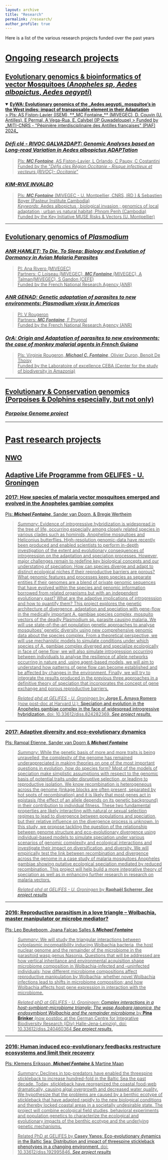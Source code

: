 ```yaml
---
layout: archive
title: "Research"
permalink: /research/
author_profile: true
---
```


Here is a list of the various research projects funded over the past years

# <u>Ongoing research projects

## Evolutionary genomics & bioinformatics of vector Mosquitoes (_Anopheles sp_, _Aedes albopictus_, _Aedes aegypti_)

<details open> 
    <summary>
    <b>EyWA: Evolutionary genomics of the _Aedes aegypti_ mosquitoe’s in the West indies: impact of transposable element in their Adaptation</b>
    </summary>
> PIs: AS Fiston-Lavier (ISEM), **_MC Fontaine_** (MIVEGEC), D. Couvin (U. Antilles), E Permal, A Vega-Rua, E. Calvbel (IP Guwadeloupe)  
> Funded by _MITI-CNRS - "Pépinière interdisciplinaire des Antilles françaises" (PIAF) 2024_
</details>

### **_Défi clé - RIVOC _GALVA2DAPT_: Genomic Analyses based on Long-read Variation in _Aedes albopictus_ ADAPTation_**
> PIs: **_MC Fontaine_**, AS Fiston-Lavier, L Orlando, C Paupy, C Costantini  
> Funded by the "_Défis cles Région Occitanie - Risque infectieux et vecteurs (RIVOC)- Occitanie_"  

### **_KIM-RIVE INVALBO_**
> PIs: **_MC Fontaine_** (MIVEGEC - U. Montpellier, CNRS, IRD ) & Sebastien Boyer (Pasteur Institute Cambodia)  
> _Keywords_: Aedes albopictus ; biological invasion ; genomics of local adaptation ; urban vs natural habitat; Phnom Penh (Cambodia)  
> Funded by the Key Initiative MUSE Risks & Vectors (U. Montpellier)  

---

## Evolutionary genomics of _Plasmodium_

### **_ANR HAMLET: To Die, To Sleep: Biology and Evolution of Dormancy in Avian Malaria Parasites_**
> PI: Ana Rivero (MIVEGEC)  
> Partners: C Loiseau (MIVEGEC), **_MC Fontaine_** (MIVEGEC), A Talman(MIVEGEC), S Gandon (CEFE)  
> Funded by the French National Research Agency (ANR) 

### **_ANR GENAD: Genetic adaptation of parasites to new environments: Plasmodium vivax in Americas_**
> PI: V Rougeron  
> Partners: **_MC Fontaine_**, F Prugnol  
> Funded by the French National Research Agency (ANR)  

### **_OrA: Origin and Adaptation of parasites to new environments: the case of monkey malarial agents in French Guiana_**
> PIs: Virginie Rougeron, **_Michael C. Fontaine_**, Olivier Duron, Benoit De Thoisy  
> Funded by the Laboratoire of excellence CEBA (Center for the study of biodiversity in Amazonia)

---

## Evolutionary & Conservation genomics (Porpoises & Dolphins especially, but not only)
### **_Porpoise Genome project_**

---  

# <u>Past research projects

## NWO

## Adaptive Life Programme from GELIFES - U. Groningen
### 2017: How species of malaria vector mosquitoes emerged and evolved in the Anopheles gambiae complex
PIs: **_Michael Fontaine_**, Sander van Doorn, & Bregje Wertheim  
> *Summary*: Evidence of introgressive hybridization is widespread in the tree of life, occurring especially among closely related species in various clades such as hominids, Anopheline mosquitoes and Heliconius butterflies. High-resolution genomic-data have recently been produced and enabled scientists to perform in-depth investigation of the extent and evolutionary consequences of introgression on the adaptation and speciation processes. However, major challenges remain to redefine key biological concepts and our understating of speciation: How can species diverge and adapt to distinct ecological niches if their reproductive barriers are porous? What genomic features and processes keep species as separate entities if their genomes are a blend of private genomic sequences that have evolved within the species and genomic information borrowed from related organisms but with an independent evolutionary past? What are the adaptive implications of introgression and how to quantify them?
> This project explores the genetic architecture of divergence, adaptation and speciation with gene-flow in the medically important A. gambiae species complex, mosquito vectors of the deadly Plasmodium sp. parasite causing malaria. We will use state-of-the-art population genetic approaches to analyse mosquitoes’ genetic diversity using new comprehensive genomic data about the species complex. From a theoretical perspective, we will use mechanistic models to simulate conditions under which species of A. gambiae complex diverged and specialize ecologically in face of gene flow; we will also simulate introgression occurring between individuals to analyse the resilience of allele networks occurring in nature and, using agent-based models, we will aim to understand how patterns of gene flow can become established and be affected by changes in the environment. Finally, we will try to integrate the results produced in the previous three approaches in a definitive theory of speciation that incorporates the concept of gene exchange and porous reproductive barriers.
> 
> *Related phd at GELIFES - U. Groningen* by **Jorge E. Amaya Romero** (now post-doc at Harvard U.): [Speciation and evolution in the Anopheles gambiae complex in the face of widespread introgressive hybridization](https://research.rug.nl/en/publications/speciation-and-evolution-in-the-ianopheles-gambiaei-complex-in-th). doi: 10.33612/diss.824282369. [*See project results*](https://research.rug.nl/en/projects/how-species-of-malaria-vector-mosquitoes-emerged-and-evolved-in-t).

---

### 2017: Adaptive diversity and eco-evolutionary dynamics
PIs: Rampal Etienne, Sander van Doorn & **_Michael Fontaine_**
> *Summary*: While the genetic basis of more and more traits is being unravelled, the complexity of the genome has remained underappreciated in making theories on one of the most important questions in evolution, how do species form? Most of the models of speciation make simplistic assumptions with respect to the genomic basis of potential traits under disruptive selection, or leading to reproductive isolation. We know recombination is heterogeneous across the genome (linkage blocks are often present, separated by hot spots of recombination) and it is likely that most genes act in epistasis (the effect of an allele depends on its genetic background) in their contribution to individual fitness. These two fundamental properties are likely interacting with natural or sexual selection regimes to lead to divergence between populations and speciation, but their relative influence on the divergence process is unknown. In this study, we propose tackling the question of the relationship between genome structure and eco-evolutionary divergence using individual-based models to simulate speciation under various scenarios of genomic complexity and ecological interactions and investigate their impact on diversification, and diversity. We will empirically test the link between recombination and divergence across the genome in a case study of malaria mosquitoes Anopheles gambiae showing putative ecological speciation mediated by reduced recombination. This project will help build a more integrative theory of speciation as well as in enhancing further research in research on malaria vectors.
> 
> *Related phd at GELIFES - U. Groningen* by **Raphaël Scherrer**. [*See project results*](https://research.rug.nl/en/projects/adaptive-diversity-and-eco-evolutionary-dynamics)

---

### 2016: Reproductive parasitism in a love triangle – Wolbachia, master manipulator or microbe mediator?
PIs: Leo Beukeboom, Joana Falcao Salles & **_Michael Fontaine_**  
> *Summary*: We will study the triangular interactions between cytoplasmic incompatibility inducing Wolbachia bacteria, the host nuclear genome and the remainder of the microbiome in the parasitoid wasp genus Nasonia. Questions that will be addressed are how vertical inheritance and environmental acquisition shape microbiome composition in Wolbachia-infected and –uninfected individuals; how different microbiome compositions affect reproductive manipulation by Wolbachia; whether novel Wolbachia infections lead to shifts in microbiome composition; and how Wolbachia affects host gene expression in interaction with the microbiome.   
>
>*Related phD at GELIFES - U. Groningen*: [*Complex interactions in a host-symbiont-microbiome triangle: The wasp Asobara japonica, the endosymbiont Wolbachia and the remainder microbiome*](https://research.rug.nl/en/publications/complex-interactions-in-a-host-symbiont-microbiome-triangle-the-w) by [**Pina Brinker**](https://www.zoologie.uni-halle.de/allgemeine_zoologie/staff/p_brinker/) (now postdoc at the German Centre for Integrative Biodiversity Research (iDiv) Halle-Jena-Leipzig). doi: 10.33612/diss.240460364 [*See project results*](https://research.rug.nl/en/projects/reproductive-parasitism-in-a-love-triangle-wolbachia-master-manip).    

---

### 2016: Human induced eco-evolutionary feedbacks restructure ecosystems and limit their recovery
PIs: Klemens Eriksson, **_Michael Fontaine_** & Martine Maan
> *Summary*: Declines in top-predators have enabled the threespine stickleback to increase hundred-fold in the Baltic Sea the past decade. Today, stickleback have reorganized the coastal food-web dramatically, causing algal overgrowth and decreased water quality. We hypothesize that the problems are caused by a benthic ecotype of stickleback that have adapted rapidly to the new biological conditions and thereby locked coastal areas in a societally undesirable state. The project will combine ecological field studies, behavioral experiments and population genetics to characterize the ecological and evolutionary impacts of the benthic ecotype and the underlying genetic mechanisms.
>
> Related PhD at GELIFES by **Casey Yanos**: [Eco-evolutionary dynamics in the Baltic Sea: Distribution and impact of threespine stickleback phenotypes in a changing environment](https://research.rug.nl/en/publications/eco-evolutionary-dynamics-in-the-baltic-sea-distribution-and-impa). doi: 10.33612/diss.192995846. [*See project results*](https://research.rug.nl/en/projects/human-induced-eco-evolutionary-feedbacks-restructure-ecosystems-a)  





